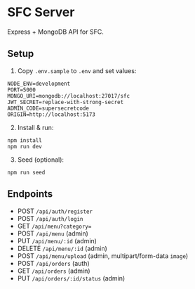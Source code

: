 # SFC Server

Express + MongoDB API for SFC.

## Setup

1) Copy `.env.sample` to `.env` and set values:

```
NODE_ENV=development
PORT=5000
MONGO_URI=mongodb://localhost:27017/sfc
JWT_SECRET=replace-with-strong-secret
ADMIN_CODE=supersecretcode
ORIGIN=http://localhost:5173
```

2) Install & run:

```
npm install
npm run dev
```

3) Seed (optional):

```
npm run seed
```

## Endpoints

- POST `/api/auth/register`
- POST `/api/auth/login`
- GET `/api/menu?category=`
- POST `/api/menu` (admin)
- PUT `/api/menu/:id` (admin)
- DELETE `/api/menu/:id` (admin)
- POST `/api/menu/upload` (admin, multipart/form-data `image`)
- POST `/api/orders` (auth)
- GET `/api/orders` (admin)
- PUT `/api/orders/:id/status` (admin)